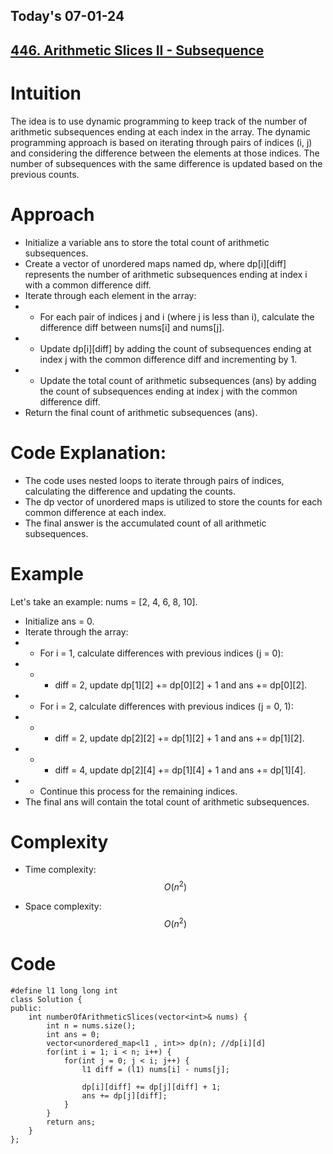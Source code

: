 ## Today's 07-01-24 
## [446. Arithmetic Slices II - Subsequence](https://leetcode.com/problems/arithmetic-slices-ii-subsequence/description/?envType=daily-question&envId=2024-01-07)

# Intuition
<!-- Describe your first thoughts on how to solve this problem. -->
The idea is to use dynamic programming to keep track of the number of arithmetic subsequences ending at each index in the array. The dynamic programming approach is based on iterating through pairs of indices (i, j) and considering the difference between the elements at those indices. The number of subsequences with the same difference is updated based on the previous counts.

# Approach
<!-- Describe your approach to solving the problem. -->
- Initialize a variable ans to store the total count of arithmetic subsequences.
- Create a vector of unordered maps named dp, where dp[i][diff] represents the number of arithmetic subsequences ending at index i with a common difference diff.
- Iterate through each element in the array:
- - For each pair of indices j and i (where j is less than i), calculate the difference diff between nums[i] and nums[j].
- - Update dp[i][diff] by adding the count of subsequences ending at index j with the common difference diff and incrementing by 1.
- - Update the total count of arithmetic subsequences (ans) by adding the count of subsequences ending at index j with the common difference diff.
- Return the final count of arithmetic subsequences (ans).
# Code Explanation:
- The code uses nested loops to iterate through pairs of indices, calculating the difference and updating the counts.
- The dp vector of unordered maps is utilized to store the counts for each common difference at each index.
- The final answer is the accumulated count of all arithmetic subsequences.
 # Example
Let's take an example: nums = [2, 4, 6, 8, 10].

- Initialize ans = 0.
- Iterate through the array:
- - For i = 1, calculate differences with previous indices (j = 0):
- - - diff = 2, update dp[1][2] += dp[0][2] + 1 and ans += dp[0][2].
- - For i = 2, calculate differences with previous indices (j = 0, 1):
- - - diff = 2, update dp[2][2] += dp[1][2] + 1 and ans += dp[1][2].
- - - diff = 4, update dp[2][4] += dp[1][4] + 1 and ans += dp[1][4].
- - Continue this process for the remaining indices.
- The final ans will contain the total count of arithmetic subsequences.

# Complexity
- Time complexity: $$ O(n^2) $$
<!-- Add your time complexity here, e.g. $$O(n)$$ -->

- Space complexity: $$ O(n^2) $$
<!-- Add your space complexity here, e.g. $$O(n)$$ -->

# Code
```
#define l1 long long int
class Solution {
public:
    int numberOfArithmeticSlices(vector<int>& nums) {
        int n = nums.size();
        int ans = 0;
        vector<unordered_map<l1 , int>> dp(n); //dp[i][d]
        for(int i = 1; i < n; i++) {
            for(int j = 0; j < i; j++) {
                l1 diff = (l1) nums[i] - nums[j];

                dp[i][diff] += dp[j][diff] + 1;
                ans += dp[j][diff];
            }
        }
        return ans;
    }
};
```